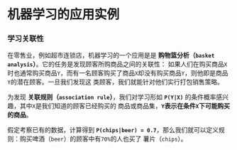 机器学习的应用实例
=====================================================================================
### 学习关联性
在零售业，例如超市连锁店，机器学习的一个应用是是 **购物篮分析（`basket analysis`）**。它的任务是发现顾客所购商品之间的关联性：
如果人们在购买商品`X`时也通常购买商品`Y`，而有一名顾客购买了商品`X`却没有购买商品`Y`，则他即是商品`Y`的潜在顾客。一旦我们发现这
类顾客，我们就能针对他们实行打包销售策略。

为发现 **关联规则（`association rule`）**，我们对学习形如 **`P(Y|X)`** 的条件概率感兴趣，其中`X`是我们知道的顾客已经购买的
商品或商品集，**`Y`表示在条件`X`下可能购买的商品**。

假定考察已有的数据，计算得到 **`P(chips|beer) = 0.7`**，那么我们就可以定义规则：购买啤酒（`beer`）的顾客中有`70%`的人也买了
薯片（`chips`）。



